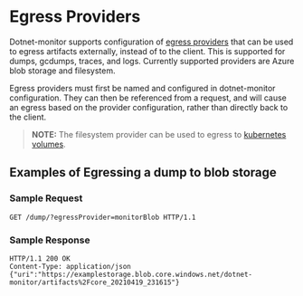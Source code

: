 # Egress Providers

Dotnet-monitor supports configuration of [egress providers](./configuration.md#egress-configuration) that can be used to egress artifacts externally, instead of to the client. This is supported for dumps, gcdumps, traces, and logs. Currently supported providers are Azure blob storage and filesystem. 

Egress providers must first be named and configured in dotnet-monitor configuration. They can then be referenced from a request, and will cause an egress based on the provider configuration, rather than directly back to the client.

> **NOTE:** The filesystem provider can be used to egress to [kubernetes volumes](https://kubernetes.io/docs/concepts/storage/volumes/).

## Examples of Egressing a dump to blob storage

### Sample Request
```http
GET /dump/?egressProvider=monitorBlob HTTP/1.1
```

### Sample Response
```http
HTTP/1.1 200 OK
Content-Type: application/json
{"uri":"https://examplestorage.blob.core.windows.net/dotnet-monitor/artifacts%2Fcore_20210419_231615"}
